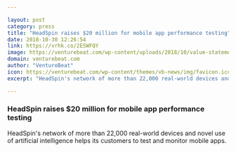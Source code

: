 ```yaml
---

layout: post
category: press
title: "HeadSpin raises $20 million for mobile app performance testing"
date: 2018-10-30 12:26:54
link: https://vrhk.co/2ESWFQY
image: https://venturebeat.com/wp-content/uploads/2018/10/value-statement-03-update.png?fit=1447%2C1178&strip=all
domain: venturebeat.com
author: "VentureBeat"
icon: https://venturebeat.com/wp-content/themes/vb-news/img/favicon.ico
excerpt: "HeadSpin's network of more than 22,000 real-world devices and novel use of artificial intelligence helps its customers to test and monitor mobile apps."

---
```


### HeadSpin raises $20 million for mobile app performance testing

HeadSpin's network of more than 22,000 real-world devices and novel use of artificial intelligence helps its customers to test and monitor mobile apps.